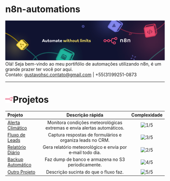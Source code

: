 # n8n-automations
![](./img/n8n.png)
Olá! Seja bem-vindo ao meu portifólio de automações utilizando n8n, é um grande prazer ter você por aqui. <br>
Contato: gustavohsc.contato@gmail.com | +55(31)99251-0873

---

# ![](./img/n8n-color.svg)Projetos
| Projeto | Descrição rápida | Complexidade |
|:------- |:----------------:|:------------:|
| [Alerta Climático](./workflows/alerta-climatico/alerta-climatico.md) | Monitora condições meteorológicas extremas e envia alertas automáticos. | ![1/5](https://img.shields.io/badge/Complexidade-1%2F5-red?style=flat-square) |
| [Fluxo de Leads](./workflows/lead-manager/lead-manager.md) | Captura respostas de formulários e organiza leads no CRM. | ![3/5](https://img.shields.io/badge/Complexidade-3%2F5-yellow?style=flat-square) |
| [Relatório Diário](./workflows/daily-report/daily-report.md) | Gera relatório meteorológico e envia por e‑mail todo dia. | ![2/5](https://img.shields.io/badge/Complexidade-2%2F5-orange?style=flat-square) |
| [Backup Automático](./workflows/auto-backup/auto-backup.md) | Faz dump de banco e armazena no S3 periodicamente. | ![4/5](https://img.shields.io/badge/Complexidade-4%2F5-blue?style=flat-square) |
| [Outro Projeto](./workflows/outro/outro.md) | Descrição sucinta do que o fluxo faz. | ![5/5](https://img.shields.io/badge/Complexidade-5%2F5-brightgreen?style=flat-square) |